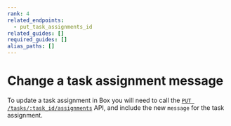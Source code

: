 ```yaml
---
rank: 4
related_endpoints:
  - put_task_assignments_id
related_guides: []
required_guides: []
alias_paths: []
---
```


# Change a task assignment message

To update a task assignment in Box you will need to call the
[`PUT /tasks/:task_id/assignments`](e://put_task_assignments_id) API, and
include the new `message` for the task assignment.

<Samples id='put_task_assignments_id' variation='message' />

